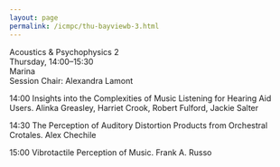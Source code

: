 ```yaml
---
layout: page
permalink: /icmpc/thu-bayviewb-3.html
---
```

Acoustics & Psychophysics 2  
Thursday, 14:00–15:30  
Marina  
Session Chair: Alexandra Lamont  

14:00 Insights into the Complexities of Music Listening for Hearing Aid Users. Alinka Greasley, Harriet Crook, Robert Fulford, Jackie Salter  

14:30 The Perception of Auditory Distortion Products from Orchestral Crotales. Alex Chechile  

15:00 Vibrotactile Perception of Music. Frank A. Russo  